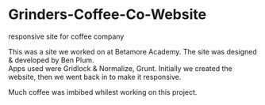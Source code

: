 # Grinders-Coffee-Co-Website
responsive site for coffee company

This was a site we worked on at Betamore Academy.  The site was designed & developed by Ben Plum.  
Apps used were Gridlock & Normalize, Grunt.  Initially we created the website, then we went back in to make it responsive.

Much coffee was imbibed whilest working on this project.
